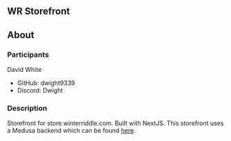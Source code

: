 ## WR Storefront



## About
### Participants
David White
- GitHub: dwight9339
- Discord: Dwight

### Description
Storefront for store.winterriddle.com. Built with NextJS. This storefront uses a Medusa backend which can be found [here](https://github.com/dwight9339/wr-backend).